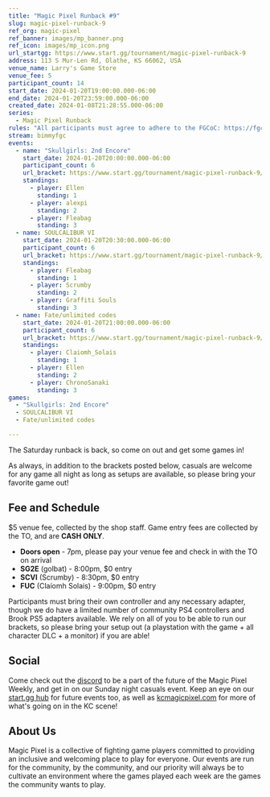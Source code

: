 ```yaml
---
title: "Magic Pixel Runback #9"
slug: magic-pixel-runback-9
ref_org: magic-pixel
ref_banner: images/mp_banner.png
ref_icon: images/mp_icon.png
url_startgg: https://www.start.gg/tournament/magic-pixel-runback-9
address: 113 S Mur-Len Rd, Olathe, KS 66062, USA
venue_name: Larry's Game Store
venue_fee: 5
participant_count: 14
start_date: 2024-01-20T19:00:00.000-06:00
end_date: 2024-01-20T23:59:00.000-06:00
created_date: 2024-01-08T21:28:55.000-06:00
series:
  - Magic Pixel Runback
rules: "All participants must agree to adhere to the FGCoC: https://fgcoc.com/"
stream: bimmyfgc
events:
  - name: "Skullgirls: 2nd Encore"
    start_date: 2024-01-20T20:00:00.000-06:00
    participant_count: 6
    url_bracket: https://www.start.gg/tournament/magic-pixel-runback-9/events/skullgirls/brackets/1550933/2329287
    standings:
      - player: Ellen
        standing: 1
      - player: alexpi
        standing: 2
      - player: Fleabag
        standing: 3
  - name: SOULCALIBUR VI
    start_date: 2024-01-20T20:30:00.000-06:00
    participant_count: 6
    url_bracket: https://www.start.gg/tournament/magic-pixel-runback-9/events/scvi-double-elimination/brackets/1550924/2329278
    standings:
      - player: Fleabag
        standing: 1
      - player: Scrumby
        standing: 2
      - player: Graffiti Souls
        standing: 3
  - name: Fate/unlimited codes
    start_date: 2024-01-20T21:00:00.000-06:00
    participant_count: 6
    url_bracket: https://www.start.gg/tournament/magic-pixel-runback-9/events/fate-unlimited-codes/brackets/1550929/2329283
    standings:
      - player: Claiomh_Solais
        standing: 1
      - player: Ellen
        standing: 2
      - player: ChronoSanaki
        standing: 3
games:
  - "Skullgirls: 2nd Encore"
  - SOULCALIBUR VI
  - Fate/unlimited codes

---
```


The Saturday runback is back, so come on out and get some games in!

As always, in addition to the brackets posted below, casuals are welcome for any game all night as long as setups are available, so please bring your favorite game out! 

## Fee and Schedule
$5 venue fee, collected by the shop staff. Game entry fees are collected by the TO, and are **CASH ONLY**. 

- **Doors open** - 7pm, please pay your venue fee and check in with the TO on arrival
- **SG2E** (golbat) - 8:00pm, $0 entry
- **SCVI** (Scrumby) - 8:30pm, $0 entry
- **FUC** (Claíomh Solais) - 9:00pm, $0 entry

Participants must bring their own controller and any necessary adapter, though we do have a limited number of community PS4 controllers and Brook PS5 adapters available. We rely on all of you to be able to run our brackets, so please bring your setup out (a playstation with the game + all character DLC + a monitor) if you are able!  

## Social
Come check out the [discord](https://discord.gg/jkmn6CVrrQ) to be a part of the future of the Magic Pixel Weekly, and get in on our Sunday night casuals event. Keep an eye on our [start.gg hub](https://www.start.gg/hub/magic-pixel) for future events too, as well as [kcmagicpixel.com](https://kcmagicpixel.com) for more of what's going on in the KC scene!

## About Us

Magic Pixel is a collective of fighting game players committed to providing an inclusive and welcoming place to play for everyone. Our events are run for the community, by the community, and our priority will always be to cultivate an environment where the games played each week are the games the community wants to play.
  